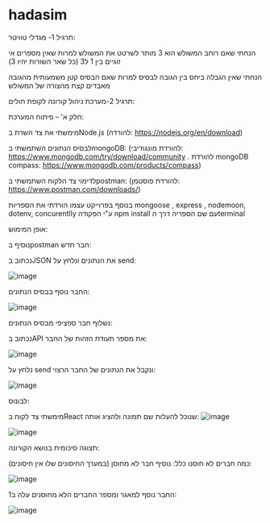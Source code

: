 # hadasim
תרגיל 1- מגדלי טוויטר:

הנחתי שאם רוחב המשולש הוא 3 מותר לשרטט את המשולש למרות שאין מספרים אי זוגיים בין 1 ל3 (כל שאר השורות יהיו 3)

הנחתי שאין הגבלה ביחס בין הגובה לבסיס למרות שאם הבסיס קטן משמעותית מהגובה מאבדים קצת מהצורה של המשולש

תרגיל 2-מערכת ניהול קורונה לקופת חולים:

חלק א' – פיתוח המערכת:

מימשתי את צד השרת בNode.js (להורדה: https://nodejs.org/en/download)

לבסיס הנתונים השתמשתי בmongoDB: (להורדת מונגודיבי: https://www.mongodb.com/try/download/community . להורדת mongoDB compass: https://www.mongodb.com/products/compass)

לדימוי צד הלקוח השתמשתי בpostman: (להורדת פוסטמן: https://www.postman.com/downloads/)

בנוסף בפרוייקט עצמו הורדתי את הספריות mongoose , express , nodemoon, dotenv, concurentlly ע"י הפקודה npm install עם שם הספריה דרך הterminal  

אופן המימוש:

נוסיף בpostman חבר חדש:

נכתוב בJSON את הנתונים ונלחץ על send:

![image](https://github.com/talyamos/hadasim/assets/82223855/e9a27336-94e4-4603-a7a4-6d0801084b3c)


החבר נוסף בבסיס הנתונים:

![image](https://github.com/talyamos/hadasim/assets/82223855/c06b073f-a2c3-4850-9507-5a7e22cbfe93)

נשלוף חבר ספציפי מבסיס הנתונים:

נכתוב בAPI את מספר תעודת הזהות של החבר:

![image](https://github.com/talyamos/hadasim/assets/82223855/2141a8be-f0de-47f8-9a4b-0dd24d2e212b)

נלחץ על send ונקבל את הנתונים של החבר הרצוי:

![image](https://github.com/talyamos/hadasim/assets/82223855/0862f6fa-d18c-4713-9c3a-01e81f76e2b5)

לבונוס:

מימשתי צד לקוח בReact שנוכל להעלות שם תמונה ולהציג אותה:
![image](https://github.com/talyamos/hadasim/assets/82223855/ccd093c6-b907-4e0b-bc05-e3467138eb47)

![image](https://github.com/talyamos/hadasim/assets/82223855/46ad09ef-85ee-4d7c-bd4e-8124df6bf21b)

תצוגה סיכומית בנושא הקורונה:

כמה חברים לא חוסנו כלל: נוסיף חבר לא מחוסן (במערך החיסונים שלו אין חיסונים):

![image](https://github.com/talyamos/hadasim/assets/82223855/bbd01a55-f1a2-4e2b-8d10-285bef6e401e)

החבר נוסף למאגר ומספר החברים הלא מחוסנים עלה ב1:

![image](https://github.com/talyamos/hadasim/assets/82223855/d2c94385-5ea3-4d20-afcf-6171d3f5644e)





